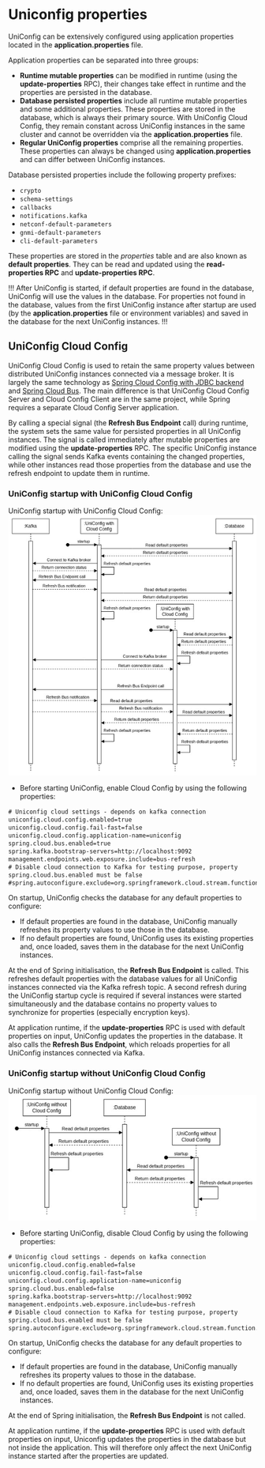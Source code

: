 # Uniconfig properties

UniConfig can be extensively configured using application properties located in
the **application.properties** file.

Application properties can be separated into three groups:
- **Runtime mutable properties** can be modified in runtime (using the
  **update-properties** RPC), their changes take effect in runtime and the
  properties are persisted in the database.
- **Database persisted properties** include all runtime mutable properties and
  some additional properties. These properties are stored in the database, which
  is always their primary source. With UniConfig Cloud Config, they remain
  constant across UniConfig instances in the same cluster and cannot be
  overridden via the **application.properties** file.
- **Regular UniConfig properties** comprise all the remaining properties. These
  properties can always be changed using **application.properties** and can
  differ between UniConfig instances.

Database persisted properties include the following property prefixes:
- `crypto`
- `schema-settings`
- `callbacks`
- `notifications.kafka`
- `netconf-default-parameters`
- `gnmi-default-parameters`
- `cli-default-parameters`

These properties are stored in the *properties* table and are also known as **default properties**. They can be read and updated using the **read-properties RPC** and **update-properties RPC**.

!!!
After UniConfig is started, if default properties are found in the database,
UniConfig will use the values in the database. For properties not found in the
database, values from the first UniConfig instance after startup are used (by
the **application.properties** file or environment variables) and saved in the
database for the next UniConfig instances.
!!!

## UniConfig Cloud Config

UniConfig Cloud Config is used to retain the same property values between
distributed UniConfig instances connected via a message broker. It is largely
the same technology as [Spring Cloud Config with JDBC
backend](https://docs.spring.io/spring-cloud-config/reference/4.1/server/environment-repository/jdbc-backend.html)
and [Spring Cloud
Bus](https://docs.spring.io/spring-cloud-bus/docs/current/reference/html/). The
main difference is that UniConfig Cloud Config Server and Cloud Config Client
are in the same project, while Spring requires a separate Cloud Config Server
application.

By calling a special signal (the **Refresh Bus Endpoint** call) during runtime,
the system sets the same value for persisted properties in all UniConfig
instances. The signal is called immediately after mutable properties are
modified using the **update-properties** RPC. The specific UniConfig instance
calling the signal sends Kafka events containing the changed properties, while
other instances read those properties from the database and use the refresh
endpoint to update them in runtime.

### UniConfig startup with UniConfig Cloud Config

UniConfig startup with UniConfig Cloud Config:
![startup-with-ucc](startup-with-ucc.jpg)

* Before starting UniConfig, enable Cloud Config by using the following properties:

```properties
# Uniconfig cloud settings - depends on kafka connection
uniconfig.cloud.config.enabled=true
uniconfig.cloud.config.fail-fast=false
uniconfig.cloud.config.application-name=uniconfig
spring.cloud.bus.enabled=true
spring.kafka.bootstrap-servers=http://localhost:9092
management.endpoints.web.exposure.include=bus-refresh
# Disable cloud connection to Kafka for testing purpose, property spring.cloud.bus.enabled must be false
#spring.autoconfigure.exclude=org.springframework.cloud.stream.function.FunctionConfiguration
```

On startup, UniConfig checks the database for any default properties to configure:
- If default properties are found in the database, UniConfig manually refreshes
  its property values to use those in the database.
- If no default properties are found, UniConfig uses its existing properties
  and, once loaded, saves them in the database for the next UniConfig instances.

At the end of Spring initialisation, the **Refresh Bus Endpoint** is called.
This refreshes default properties with the database values for all UniConfig
instances connected via the Kafka refresh topic. A second refresh during the
UniConfig startup cycle is required if several instances were started
simultaneously and the database contains no property values to synchronize for
properties (especially encryption keys).

At application runtime, if the **update-properties** RPC is used with default
properties on input, UniConfig updates the properties in the database. It also
calls the **Refresh Bus Endpoint**, which reloads properties for all UniConfig
instances connected via Kafka.


### UniConfig startup without UniConfig Cloud Config

UniConfig startup without UniConfig Cloud Config:
![startup-without-ucc](startup-without-ucc.jpg)

* Before starting UniConfig, disable Cloud Config by using the following
  properties:

```properties
# Uniconfig cloud settings - depends on kafka connection
uniconfig.cloud.config.enabled=false
uniconfig.cloud.config.fail-fast=false
uniconfig.cloud.config.application-name=uniconfig
spring.cloud.bus.enabled=false
spring.kafka.bootstrap-servers=http://localhost:9092
management.endpoints.web.exposure.include=bus-refresh
# Disable cloud connection to Kafka for testing purpose, property spring.cloud.bus.enabled must be false
spring.autoconfigure.exclude=org.springframework.cloud.stream.function.FunctionConfiguration
```

On startup, UniConfig checks the database for any default properties to
configure:
- If default properties are found in the database, UniConfig manually refreshes
  its property values to those in the database.
- If no default properties are found, UniConfig uses its existing properties
  and, once loaded, saves them in the database for the next UniConfig instances.

At the end of Spring initialisation, the **Refresh Bus Endpoint** is not called.

At application runtime, if the **update-properties** RPC is used with default
properties on input, Uniconfig updates the properties in the database but not
inside the application. This will therefore only affect the next UniConfig
instance started after the properties are updated.
